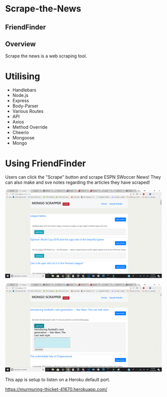 # Scrape-the-News

 ## FriendFinder


## Overview
Scrape the news is a web scraping tool.

# Utilising
* Handlebars
* Node.js
* Express
* Body-Parser
* Various Routes
* API
* Axios
* Method Override
* Cheerio
* Mongoose
* Mongo

# Using FriendFinder
Users can click the "Scrape" button and scrape ESPN SWoccer News! They can also make and sve notes regarding the articles they have scraped!

![Scrape](public/Untitled.gif)

![Notes](public/scrn2.gif)

 This app is setup to listen on a Heroku default port.

 https://murmuring-thicket-41670.herokuapp.com/

 